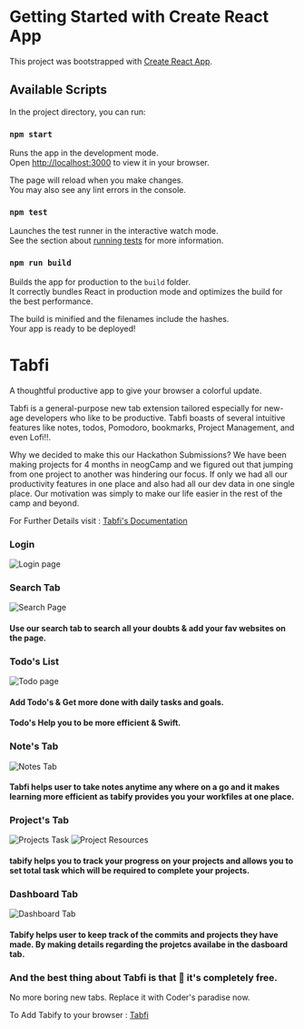 # Getting Started with Create React App

This project was bootstrapped with [Create React App](https://github.com/facebook/create-react-app).

## Available Scripts

In the project directory, you can run:

### `npm start`

Runs the app in the development mode.\
Open [http://localhost:3000](http://localhost:3000) to view it in your browser.

The page will reload when you make changes.\
You may also see any lint errors in the console.

### `npm test`

Launches the test runner in the interactive watch mode.\
See the section about [running tests](https://facebook.github.io/create-react-app/docs/running-tests) for more information.

### `npm run build`

Builds the app for production to the `build` folder.\
It correctly bundles React in production mode and optimizes the build for the best performance.

The build is minified and the filenames include the hashes.\
Your app is ready to be deployed!

# Tabfi

A thoughtful productive app to give your browser a colorful update.

Tabfi is a general-purpose new tab extension tailored especially for new-age developers who like to be productive.
Tabfi boasts of several intuitive features like notes, todos, Pomodoro, bookmarks, Project Management, and even Lofi!!.

Why we decided to make this our Hackathon Submissions?
We have been making projects for 4 months in neogCamp and
we figured out that jumping from one project to another was hindering our focus.
If only we had all our productivity features in one place and also had all our dev data
in one single place.
Our motivation was simply to make our life easier in the rest of the camp and beyond.

For Further Details visit : [Tabfi's Documentation](https://codersparadise.carrd.co/)

### Login

![Login page](https://user-images.githubusercontent.com/87899262/167321208-d489bdaf-88e6-43a8-8ea5-192a6485a943.png)



### Search Tab

![Search Page](https://user-images.githubusercontent.com/87899262/167321243-b93ba148-5885-4bf9-b7b0-0d6bdab00597.png)


#### Use our search tab to search all your doubts & add your fav websites on the page.

### Todo's List

![Todo page](https://user-images.githubusercontent.com/87899262/167321261-98c54b78-0479-4ce7-a53c-1e30fbc6dba7.png)

#### Add Todo's & Get more done with daily tasks and goals.

#### Todo's Help you to be more efficient & Swift.

### Note's Tab

![Notes Tab](https://user-images.githubusercontent.com/87899262/167321350-ffb8e3c9-b57a-4938-937f-811b323953be.png)

#### Tabfi helps user to take notes anytime any where on a go and it makes learning more efficient as tabify provides you your workfiles at one place.

### Project's Tab

![Projects Task ](https://user-images.githubusercontent.com/87899262/167321287-ff9997d6-e606-4667-9b96-fc409293da5b.png)
![Project Resources](https://user-images.githubusercontent.com/87899262/167321380-36521060-e37c-4a73-a93d-862d010c763d.png)

#### tabify helps you to track your progress on your projects and allows you to set total task which will be required to complete your projects.

### Dashboard Tab

![Dashboard Tab](https://user-images.githubusercontent.com/87899262/167321421-cda4c00d-4994-4fc8-b094-e03868b2444f.png)

#### Tabify helps user to keep track of the commits and projects they have made. By making details regarding the projetcs availabe in the dasboard tab.

### And the best thing about Tabfi is that 🎉 it's completely free.

No more boring new tabs. Replace it with Coder's paradise now.

To Add Tabify to your browser : [Tabfi]()
